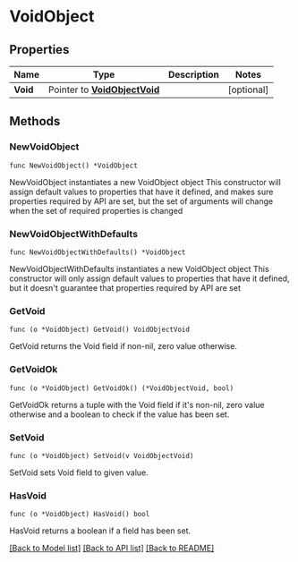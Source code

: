 # VoidObject

## Properties

Name | Type | Description | Notes
------------ | ------------- | ------------- | -------------
**Void** | Pointer to [**VoidObjectVoid**](VoidObjectVoid.md) |  | [optional] 

## Methods

### NewVoidObject

`func NewVoidObject() *VoidObject`

NewVoidObject instantiates a new VoidObject object
This constructor will assign default values to properties that have it defined,
and makes sure properties required by API are set, but the set of arguments
will change when the set of required properties is changed

### NewVoidObjectWithDefaults

`func NewVoidObjectWithDefaults() *VoidObject`

NewVoidObjectWithDefaults instantiates a new VoidObject object
This constructor will only assign default values to properties that have it defined,
but it doesn't guarantee that properties required by API are set

### GetVoid

`func (o *VoidObject) GetVoid() VoidObjectVoid`

GetVoid returns the Void field if non-nil, zero value otherwise.

### GetVoidOk

`func (o *VoidObject) GetVoidOk() (*VoidObjectVoid, bool)`

GetVoidOk returns a tuple with the Void field if it's non-nil, zero value otherwise
and a boolean to check if the value has been set.

### SetVoid

`func (o *VoidObject) SetVoid(v VoidObjectVoid)`

SetVoid sets Void field to given value.

### HasVoid

`func (o *VoidObject) HasVoid() bool`

HasVoid returns a boolean if a field has been set.


[[Back to Model list]](../README.md#documentation-for-models) [[Back to API list]](../README.md#documentation-for-api-endpoints) [[Back to README]](../README.md)


